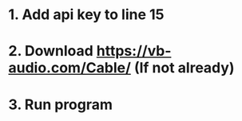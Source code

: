 # 1. Add api key to line 15

# 2. Download https://vb-audio.com/Cable/ (If not already)

# 3. Run program
